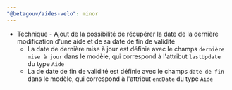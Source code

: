 ```yaml
---
"@betagouv/aides-velo": minor
---
```


- Technique - Ajout de la possibilité de récupérer la date de la dernière
  modification d'une aide et de sa date de fin de validité
  - La date de dernière mise à jour est définie avec le champs `dernière mise à
jour` dans le modèle, qui correspond à l'attribut `lastUpdate` du type `Aide`
  - La de date de fin de validité est définie avec le champs `date de fin` dans
    le modèle, qui correspond à l'attribut `endDate` du type `Aide`
